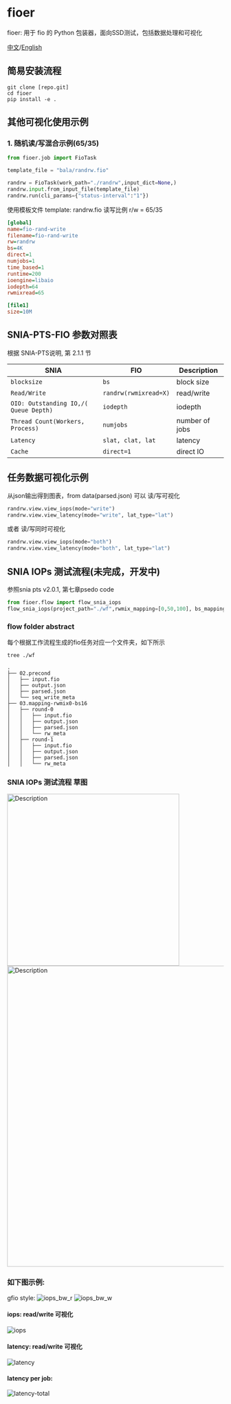 # fioer
fioer: 用于 fio 的 Python 包装器，面向SSD测试，包括数据处理和可视化

[中文](./README_CN.md)/[English](./README.md)


## 简易安装流程
```shell
git clone [repo.git]
cd fioer
pip install -e .
```

## 其他可视化使用示例 
### 1. 随机读/写混合示例(65/35)

```python
from fioer.job import FioTask

template_file = "bala/randrw.fio"

randrw = FioTask(work_path="./randrw",input_dict=None,)
randrw.input.from_input_file(template_file)
randrw.run(cli_params={"status-interval":"1"})
```

使用模板文件 template: randrw.fio
读写比例 r/w = 65/35
```ini
[global]
name=fio-rand-write
filename=fio-rand-write
rw=randrw
bs=4K
direct=1
numjobs=1
time_based=1
runtime=200
ioengine=libaio
iodepth=64
rwmixread=65

[file1]
size=10M

```


## SNIA-PTS-FIO 参数对照表
根据 SNIA-PTS说明, 第 2.1.1 节

| SNIA  | FIO  | Description |
| --- | --- | --- |
| `blocksize` | `bs` | block size |
| `Read/Write` | `randrw(rwmixread=X)` | read/write |
| `OIO: Outstanding IO,/( Queue Depth)` | `iodepth` | iodepth |
| `Thread Count(Workers, Process)` | `numjobs` | number of jobs |
| `Latency` | `slat, clat, lat` | latency |
| `Cache` | `direct=1` | direct IO |


## 任务数据可视化示例
从json输出得到图表，from data(parsed.json)
可以 读/写可视化
```python
randrw.view.view_iops(mode="write")
randrw.view.view_latency(mode="write", lat_type="lat")
```
或者 读/写同时可视化
```python
randrw.view.view_iops(mode="both")
randrw.view.view_latency(mode="both", lat_type="lat")
```

## SNIA IOPs 测试流程(未完成，开发中)
参照snia pts v2.0.1, 第七章psedo code
```python
from fioer.flow import flow_snia_iops
flow_snia_iops(project_path="./wf",rwmix_mapping=[0,50,100], bs_mapping=[4,8])
```

### flow folder abstract
每个根据工作流程生成的fio任务对应一个文件夹，如下所示
```shell
tree ./wf
```

```shell
.
├── 02.precond
│   ├── input.fio
│   ├── output.json
│   ├── parsed.json
│   └── seq_write_meta
├── 03.mapping-rwmix0-bs16
│   ├── round-0
│   │   ├── input.fio
│   │   ├── output.json
│   │   ├── parsed.json
│   │   └── rw_meta
│   ├── round-1
│   │   ├── input.fio
│   │   ├── output.json
│   │   ├── parsed.json
│   │   └── rw_meta
```

### SNIA IOPs 测试流程 草图
<div >
    <img src="./images/flow_sina_poc.png" alt="Description" width="400">
    <img src="./images/log.png" alt="Description" width="700">
</div>

### 如下图示例:

gfio style:
![iops_bw_r](./images/iops_bw_r.png) 
![iops_bw_w](./images/iops_bw_w.png)

#### iops: read/write 可视化
![iops](https://img.picui.cn/free/2024/10/31/6722f4b74e52b.png)




#### latency: read/write 可视化
![latency](./images/lat_rw.png)
#### latency per job:
![latency-total](./images/lat_perjob.png)